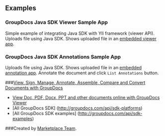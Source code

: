 ## Examples

### GroupDocs Java SDK Viewer Sample App

Simple example of integrating Java SDK with YII framework (viewer API). Uploads file using Java SDK. Shows uploaded file in an [embedded viewer app](http://groupdocs.com/apps/viewer).

### GroupDocs Java SDK Annotations Sample App

Uploads file using Java SDK. Shows uploaded file in an [embedded annotation app](http://groupdocs.com/apps/annotation). 
Annotate the document and click `List Annotations` button.

###[View, Sign, Manage, Annotate, Assemble, Compare and Convert Documents with GroupDocs](http://groupdocs.com)
* [View Doc, PDF, Docx, PPT and other documents online with GroupDocs Viewer](http://groupdocs.com/apps/viewer)
* [All GroupDocs SDK] (http://groupdocs.com/api/sdk-platforms)
* [All GroupDocs SDK examples] (http://groupdocs.com/api/sdk-examples)


###Created by [Marketplace Team](http://groupdocs.com/marketplace/).